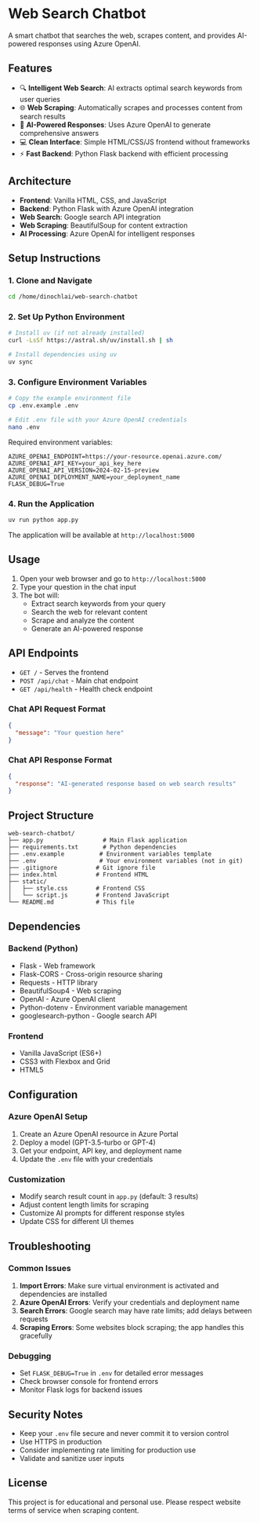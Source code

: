 # Web Search Chatbot

A smart chatbot that searches the web, scrapes content, and provides AI-powered responses using Azure OpenAI.

## Features

- 🔍 **Intelligent Web Search**: AI extracts optimal search keywords from user queries
- 🌐 **Web Scraping**: Automatically scrapes and processes content from search results
- 🤖 **AI-Powered Responses**: Uses Azure OpenAI to generate comprehensive answers
- 💻 **Clean Interface**: Simple HTML/CSS/JS frontend without frameworks
- ⚡ **Fast Backend**: Python Flask backend with efficient processing

## Architecture

- **Frontend**: Vanilla HTML, CSS, and JavaScript
- **Backend**: Python Flask with Azure OpenAI integration
- **Web Search**: Google search API integration
- **Web Scraping**: BeautifulSoup for content extraction
- **AI Processing**: Azure OpenAI for intelligent responses

## Setup Instructions

### 1. Clone and Navigate
```bash
cd /home/dinochlai/web-search-chatbot
```

### 2. Set Up Python Environment
```bash
# Install uv (if not already installed)
curl -LsSf https://astral.sh/uv/install.sh | sh

# Install dependencies using uv
uv sync
```

### 3. Configure Environment Variables
```bash
# Copy the example environment file
cp .env.example .env

# Edit .env file with your Azure OpenAI credentials
nano .env
```

Required environment variables:
```
AZURE_OPENAI_ENDPOINT=https://your-resource.openai.azure.com/
AZURE_OPENAI_API_KEY=your_api_key_here
AZURE_OPENAI_API_VERSION=2024-02-15-preview
AZURE_OPENAI_DEPLOYMENT_NAME=your_deployment_name
FLASK_DEBUG=True
```

### 4. Run the Application
```bash
uv run python app.py
```

The application will be available at `http://localhost:5000`

## Usage

1. Open your web browser and go to `http://localhost:5000`
2. Type your question in the chat input
3. The bot will:
   - Extract search keywords from your query
   - Search the web for relevant content
   - Scrape and analyze the content
   - Generate an AI-powered response

## API Endpoints

- `GET /` - Serves the frontend
- `POST /api/chat` - Main chat endpoint
- `GET /api/health` - Health check endpoint

### Chat API Request Format
```json
{
  "message": "Your question here"
}
```

### Chat API Response Format
```json
{
  "response": "AI-generated response based on web search results"
}
```

## Project Structure
```
web-search-chatbot/
├── app.py                 # Main Flask application
├── requirements.txt       # Python dependencies
├── .env.example          # Environment variables template
├── .env                  # Your environment variables (not in git)
├── .gitignore           # Git ignore file
├── index.html           # Frontend HTML
├── static/
│   ├── style.css        # Frontend CSS
│   └── script.js        # Frontend JavaScript
└── README.md            # This file
```

## Dependencies

### Backend (Python)
- Flask - Web framework
- Flask-CORS - Cross-origin resource sharing
- Requests - HTTP library
- BeautifulSoup4 - Web scraping
- OpenAI - Azure OpenAI client
- Python-dotenv - Environment variable management
- googlesearch-python - Google search API

### Frontend
- Vanilla JavaScript (ES6+)
- CSS3 with Flexbox and Grid
- HTML5

## Configuration

### Azure OpenAI Setup
1. Create an Azure OpenAI resource in Azure Portal
2. Deploy a model (GPT-3.5-turbo or GPT-4)
3. Get your endpoint, API key, and deployment name
4. Update the `.env` file with your credentials

### Customization
- Modify search result count in `app.py` (default: 3 results)
- Adjust content length limits for scraping
- Customize AI prompts for different response styles
- Update CSS for different UI themes

## Troubleshooting

### Common Issues

1. **Import Errors**: Make sure virtual environment is activated and dependencies are installed
2. **Azure OpenAI Errors**: Verify your credentials and deployment name
3. **Search Errors**: Google search may have rate limits; add delays between requests
4. **Scraping Errors**: Some websites block scraping; the app handles this gracefully

### Debugging
- Set `FLASK_DEBUG=True` in `.env` for detailed error messages
- Check browser console for frontend errors
- Monitor Flask logs for backend issues

## Security Notes

- Keep your `.env` file secure and never commit it to version control
- Use HTTPS in production
- Consider implementing rate limiting for production use
- Validate and sanitize user inputs

## License

This project is for educational and personal use. Please respect website terms of service when scraping content.

